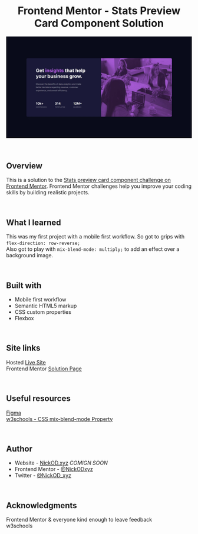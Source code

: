 <h1 align="center">Frontend Mentor - Stats Preview Card Component Solution</h1>

<img src="https://github.com/NickODxyz/FM-stats-preview-card-component-main/blob/main/Preview.JPG?raw=true" ></img>

<br>

## Overview

This is a solution to the [Stats preview card component challenge on Frontend Mentor](https://www.frontendmentor.io/challenges/stats-preview-card-component-8JqbgoU62). Frontend Mentor challenges help you improve your coding skills by building realistic projects. 

<br>

## What I learned

This was my first project with a mobile first workflow. So got to grips with `flex-direction: row-reverse;`
<br>
Also got to play with `mix-blend-mode: multiply;` to add an effect over a background image.

<br>

## Built with 

- Mobile first workflow
- Semantic HTML5 markup
- CSS custom properties
- Flexbox

<br>

## Site links
Hosted [Live Site](https://nickodxyz.github.io/FM-stats-preview-card-component-main/)
<br>
Frontend Mentor [Solution Page](https://www.frontendmentor.io/solutions/stats-preview-card-component-solution-mobile-first-workflow-aT-66RRhr)

<br>

## Useful resources

[Figma](https://www.figma.com)
<br>
[w3schools - CSS mix-blend-mode Property](https://www.w3schools.com/cssref/pr_mix-blend-mode.asp)

<br>

## Author

- Website - [NickOD.xyz](http://www.NickOD.xyz) <em>COMIGN SOON</em>
- Frontend Mentor - [@NickODxyz](https://www.frontendmentor.io/profile/NickODxyz)
- Twitter - [@NickOD_xyz](https://twitter.com/NickOD_xyz)

<br>

## Acknowledgments

Frontend Mentor & everyone kind enough to leave feedback
<br>
w3schools